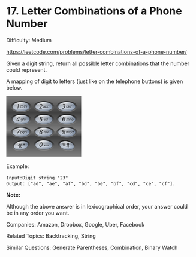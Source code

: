 # 17. Letter Combinations of a Phone Number

Difficulty: Medium

https://leetcode.com/problems/letter-combinations-of-a-phone-number/

Given a digit string, return all possible letter combinations that the number could represent.

A mapping of digit to letters (just like on the telephone buttons) is given below.

![alt text](Telephone-keypad2.png)

Example:
```
Input:Digit string "23"
Output: ["ad", "ae", "af", "bd", "be", "bf", "cd", "ce", "cf"].
```

**Note:**

Although the above answer is in lexicographical order, your answer could be in any order you want.

Companies: Amazon, Dropbox, Google, Uber, Facebook

Related Topics: Backtracking, String

Similar Questions: Generate Parentheses, Combination, Binary Watch
